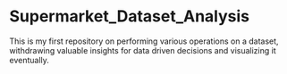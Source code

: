 # Supermarket_Dataset_Analysis
This is my first repository on performing various operations on a dataset, withdrawing valuable insights for data driven decisions and visualizing it eventually.

